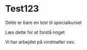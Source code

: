 # Test123
Dette er bare en test til specialkurset

Læs dette for at forstå noget 

Vi har arbejdet på vindmøller osv. 
